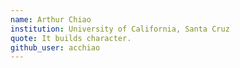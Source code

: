 ```yaml
---
name: Arthur Chiao
institution: University of California, Santa Cruz
quote: It builds character.
github_user: acchiao
---
```

